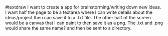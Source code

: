 #textdraw
I want to create a app for brainstorming/writing down new ideas.
 I want half the page to be a textarea where I can write details about the ideas/project then can save it to a .txt file. The other half of the screen would be a canvas that I can paint to then save it as a png.
 The .txt and .png would share the same name? and then be sent to a directory.